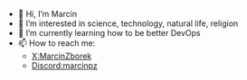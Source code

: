- 👋 Hi, I’m Marcin
- 👀 I’m interested in science, technology, natural life, religion 
- 🌱 I’m currently learning how to be better DevOps
- 📫 How to reach me:
  - [X:MarcinZborek](https://x.com/MarcinZborek)
  - [Discord:marcinpz](https://discordapp.com/users/marcinpz)

<!---
marcinpz/marcinpz is a ✨ special ✨ repository because its `README.md` (this file) appears on your GitHub profile.
You can click the Preview link to take a look at your changes.
--->

